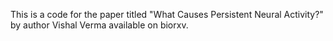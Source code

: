 This is a code for the paper titled "What Causes Persistent Neural Activity?" by author Vishal Verma available on biorxv.
